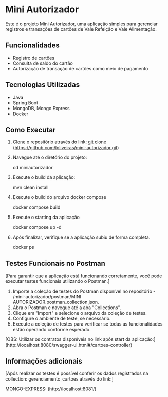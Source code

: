 # Mini Autorizador

Este é o projeto Mini Autorizador, uma aplicação simples para gerenciar registros e transações de cartões de Vale Refeição e Vale Alimentação.

## Funcionalidades

- Registro de cartões
- Consulta de saldo do cartão
- Autorização de transação de cartões como meio de pagamento

## Tecnologias Utilizadas

- Java
- Spring Boot
- MongoDB, Mongo Express
- Docker

## Como Executar

1. Clone o repositório através do link:
    git clone (https://github.com/loliveiras/mini-autorizador.git)

2. Navegue até o diretório do projeto:

    cd miniautorizador

3. Execute o build da aplicação:

    mvn clean install

4. Execute o build do arquivo docker compose

    docker compose build

5. Execute o starting da aplicação

    docker compose up -d

6. Após finalizar, verifique se a aplicação subiu de forma completa.

    docker ps

## Testes Funcionais no Postman

[Para garantir que a aplicação está funcionando corretamente, você pode executar testes funcionais utilizando o Postman.]

1. Importe a coleção de testes do Postman disponível no repositório - /mini-autorizador/postman/MINI AUTORIZADOR.postman_collection.json.
2. Abra o Postman e navegue até a aba "Collections".
3. Clique em "Import" e selecione o arquivo da coleção de testes.
4. Configure o ambiente de teste, se necessário.
5. Execute a coleção de testes para verificar se todas as funcionalidades estão operando conforme esperado.

[OBS: Utilizar os contratos disponíveis no link após start da aplicação:] (http://localhost:8080/swagger-ui.html#/cartoes-controller)

## Informações adicionais
[Após realizar os testes é possível conferir os dados registrados na collection: gerenciamento_cartoes através do link:] 

MONGO-EXPRESS: (http://localhost:8081/)